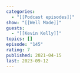 ```yaml
---
categories:
  - "[[Podcast episodes]]"
show: "[[Well Made]]"
guests:
  - "[[Kevin Kelly]]"
topics: []
episode: "145"
rating: 7
published: 2021-04-15
last: 2023-09-12
---
```

